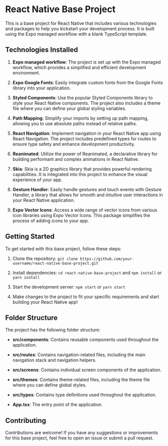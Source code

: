 # React Native Base Project

This is a base project for React Native that includes various technologies and packages to help you kickstart your development process. It is built using the Expo managed workflow with a blank TypeScript template.

## Technologies Installed

1. **Expo managed workflow**: The project is set up with the Expo managed workflow, which provides a simplified and efficient development environment.

2. **Expo Google Fonts**: Easily integrate custom fonts from the Google Fonts library into your application.

3. **Styled Components**: Use the popular Styled Components library to style your React Native components. The project also includes a theme file where you can define your global styling variables.

4. **Path Mapping**: Simplify your imports by setting up path mapping, allowing you to use absolute paths instead of relative paths.

5. **React Navigation**: Implement navigation in your React Native app using React Navigation. The project includes predefined types for routes to ensure type safety and enhance development productivity.

6. **Reanimated**: Utilize the power of Reanimated, a declarative library for building performant and complex animations in React Native.

7. **Skia**: Skia is a 2D graphics library that provides powerful rendering capabilities. It is integrated into this project to enhance the visual experience of your app.

8. **Gesture Handler**: Easily handle gestures and touch events with Gesture Handler, a library that allows for smooth and intuitive user interactions in your React Native application.

9. **Expo Vector Icons**: Access a wide range of vector icons from various icon libraries using Expo Vector Icons. This package simplifies the process of adding icons to your app.

## Getting Started

To get started with this base project, follow these steps:

1. Clone the repository: `git clone https://github.com/your-username/react-native-base-project.git`

2. Install dependencies: `cd react-native-base-project` and `npm install` or `yarn install`

3. Start the development server: `npm start` or `yarn start`

5. Make changes to the project to fit your specific requirements and start building your React Native app!

## Folder Structure

The project has the following folder structure:

- **src/components**: Contains reusable components used throughout the application.

- **src/routes**: Contains navigation-related files, including the main navigation stack and navigation helpers.

- **src/screens**: Contains individual screen components of the application.

- **src/themes**: Contains theme-related files, including the theme file where you can define global styles.

- **src/types**: Contains type definitions used throughout the application.

- **App.tsx**: The entry point of the application.

## Contributing

Contributions are welcome! If you have any suggestions or improvements for this base project, feel free to open an issue or submit a pull request.
